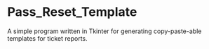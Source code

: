 # Pass_Reset_Template
A simple program written in Tkinter for generating copy-paste-able templates for ticket reports.
